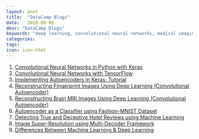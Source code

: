 ```yaml
---
layout: post
title:  "DataCamp Blogs"
date:   2018-08-06
desc: "DataCamp Blogs"
keywords: "deep learning, convolutional neural networks, medical imaging, autoencoders"
categories:
tags: 
icon: icon-html
---
```


<ol>
<li> <a href="https://www.datacamp.com/community/tutorials/convolutional-neural-networks-python" target="_blank">Convolutional Neural Networks in Python with Keras</a> </li>

<li><a href="https://www.datacamp.com/community/tutorials/cnn-tensorflow-python/" target="_blank">Convolutional Neural Networks with TensorFlow</a></li>

<li><a href="https://www.datacamp.com/community/tutorials/autoencoder-keras-tutorial" target="_blank">Implementing Autoencoders in Keras: Tutorial</a></li>


<li><a href="https://www.datacamp.com/community/tutorials/fingerprint-deep-learning" target="_blank">Reconstructing Fingerprint Images Using Deep Learning (Convolutional Autoencoder)</a></li>


<li><a href="https://www.datacamp.com/community/tutorials/reconstructing-brain-images-deep-learning" target="_blank">Reconstructing Brain MRI Images Using Deep Learning (Convolutional Autoencoder)</a></li>


<li><a href="https://www.datacamp.com/community/tutorials/autoencoder-classifier-python" target="_blank">Autoencoder as a Classifier using Fashion-MNIST Dataset</a></li>


<li><a href="https://www.datacamp.com/community/tutorials/machine-learning-hotel-reviews" target="_blank">Detecting True and Deceptive Hotel Reviews using Machine Learning</a></li>


<li><a href="https://www.datacamp.com/community/tutorials/learning-decode-reconstruction-3t-mr" target="_blank">Image Super-Resolution using Multi-Decoder Framework</a></li>

<li><a href="https://www.datacamp.com/community/tutorials/machine-deep-learning" target="_blank">Differences Between Machine Learning & Deep Learning</a></li>



</ol>
